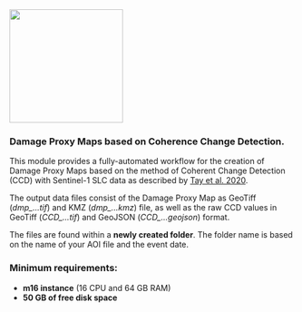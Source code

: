 <img src="https://raw.githubusercontent.com/ESA-PhiLab/OST_Notebooks/master/auxiliary/header_image.PNG" height="200px">

### Damage Proxy Maps based on Coherence Change Detection.

This module provides a fully-automated workflow for the creation of Damage Proxy Maps based on the method of Coherent Change Detection (CCD) with Sentinel-1 SLC data as described by [Tay et al. 2020](https://www.nature.com/articles/s41597-020-0443-5). 

The output data files consist of the Damage Proxy Map as GeoTiff (*dmp_...tif*) and KMZ (*dmp_...kmz*) file, as well as the raw CCD values in GeoTiff (*CCD_...tif*) and GeoJSON (*CCD_...geojson*) format. 

The files are found within a **newly created folder**. The folder name is based on the name of your AOI file and the event date. 

### Minimum requirements:

- **m16 instance** (16 CPU and 64 GB RAM)
- **50 GB of free disk space** 

